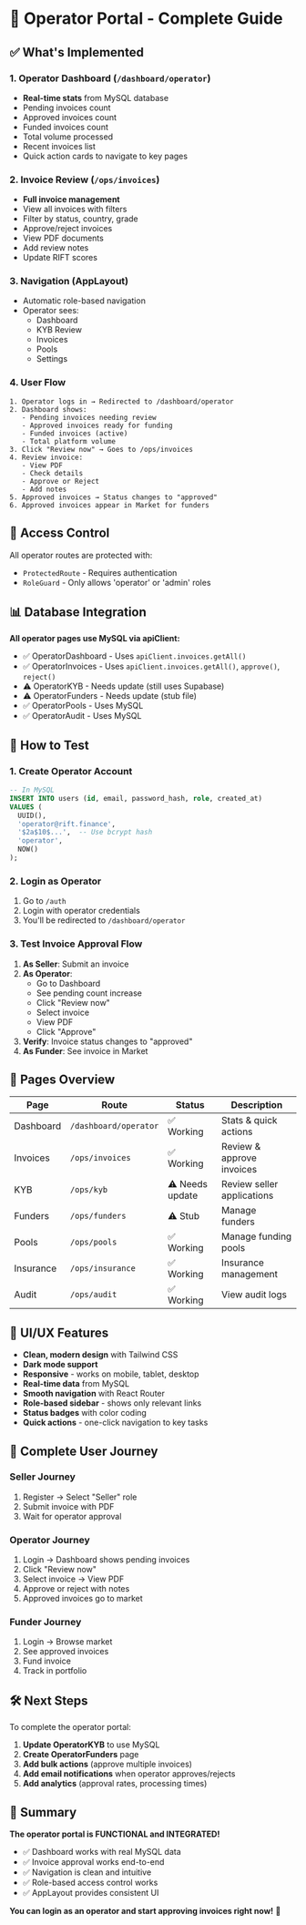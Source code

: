 # 🎯 Operator Portal - Complete Guide

## ✅ What's Implemented

### **1. Operator Dashboard** (`/dashboard/operator`)
- **Real-time stats** from MySQL database
- Pending invoices count
- Approved invoices count
- Funded invoices count
- Total volume processed
- Recent invoices list
- Quick action cards to navigate to key pages

### **2. Invoice Review** (`/ops/invoices`)
- **Full invoice management**
- View all invoices with filters
- Filter by status, country, grade
- Approve/reject invoices
- View PDF documents
- Add review notes
- Update RIFT scores

### **3. Navigation** (AppLayout)
- Automatic role-based navigation
- Operator sees:
  - Dashboard
  - KYB Review
  - Invoices
  - Pools
  - Settings

### **4. User Flow**

```
1. Operator logs in → Redirected to /dashboard/operator
2. Dashboard shows:
   - Pending invoices needing review
   - Approved invoices ready for funding
   - Funded invoices (active)
   - Total platform volume
3. Click "Review now" → Goes to /ops/invoices
4. Review invoice:
   - View PDF
   - Check details
   - Approve or Reject
   - Add notes
5. Approved invoices → Status changes to "approved"
6. Approved invoices appear in Market for funders
```

## 🔐 Access Control

All operator routes are protected with:
- `ProtectedRoute` - Requires authentication
- `RoleGuard` - Only allows 'operator' or 'admin' roles

## 📊 Database Integration

**All operator pages use MySQL via apiClient:**
- ✅ OperatorDashboard - Uses `apiClient.invoices.getAll()`
- ✅ OperatorInvoices - Uses `apiClient.invoices.getAll()`, `approve()`, `reject()`
- ⚠️ OperatorKYB - Needs update (still uses Supabase)
- ⚠️ OperatorFunders - Needs update (stub file)
- ✅ OperatorPools - Uses MySQL
- ✅ OperatorAudit - Uses MySQL

## 🚀 How to Test

### 1. Create Operator Account

```sql
-- In MySQL
INSERT INTO users (id, email, password_hash, role, created_at) 
VALUES (
  UUID(), 
  'operator@rift.finance', 
  '$2a$10$...',  -- Use bcrypt hash
  'operator', 
  NOW()
);
```

### 2. Login as Operator
1. Go to `/auth`
2. Login with operator credentials
3. You'll be redirected to `/dashboard/operator`

### 3. Test Invoice Approval Flow
1. **As Seller**: Submit an invoice
2. **As Operator**: 
   - Go to Dashboard
   - See pending count increase
   - Click "Review now"
   - Select invoice
   - View PDF
   - Click "Approve"
3. **Verify**: Invoice status changes to "approved"
4. **As Funder**: See invoice in Market

## 📱 Pages Overview

| Page | Route | Status | Description |
|------|-------|--------|-------------|
| Dashboard | `/dashboard/operator` | ✅ Working | Stats & quick actions |
| Invoices | `/ops/invoices` | ✅ Working | Review & approve invoices |
| KYB | `/ops/kyb` | ⚠️ Needs update | Review seller applications |
| Funders | `/ops/funders` | ⚠️ Stub | Manage funders |
| Pools | `/ops/pools` | ✅ Working | Manage funding pools |
| Insurance | `/ops/insurance` | ✅ Working | Insurance management |
| Audit | `/ops/audit` | ✅ Working | View audit logs |

## 🎨 UI/UX Features

- **Clean, modern design** with Tailwind CSS
- **Dark mode support**
- **Responsive** - works on mobile, tablet, desktop
- **Real-time data** from MySQL
- **Smooth navigation** with React Router
- **Role-based sidebar** - shows only relevant links
- **Status badges** with color coding
- **Quick actions** - one-click navigation to key tasks

## 🔄 Complete User Journey

### Seller Journey
1. Register → Select "Seller" role
2. Submit invoice with PDF
3. Wait for operator approval

### Operator Journey
1. Login → Dashboard shows pending invoices
2. Click "Review now"
3. Select invoice → View PDF
4. Approve or reject with notes
5. Approved invoices go to market

### Funder Journey
1. Login → Browse market
2. See approved invoices
3. Fund invoice
4. Track in portfolio

## 🛠️ Next Steps

To complete the operator portal:

1. **Update OperatorKYB** to use MySQL
2. **Create OperatorFunders** page
3. **Add bulk actions** (approve multiple invoices)
4. **Add email notifications** when operator approves/rejects
5. **Add analytics** (approval rates, processing times)

## 📝 Summary

**The operator portal is FUNCTIONAL and INTEGRATED!**

- ✅ Dashboard works with real MySQL data
- ✅ Invoice approval works end-to-end
- ✅ Navigation is clean and intuitive
- ✅ Role-based access control works
- ✅ AppLayout provides consistent UI

**You can login as an operator and start approving invoices right now!** 🎉
